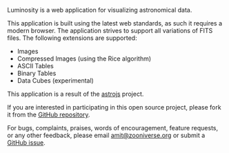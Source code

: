 Luminosity is a web application for visualizing astronomical data.

This application is built using the latest web standards, as such it requires a modern browser. The application strives to support all variations of FITS files. The following extensions are supported:

* Images
* Compressed Images (using the Rice algorithm)
* ASCII Tables
* Binary Tables
* Data Cubes (experimental)

This application is a result of the [astrojs](astrojs.org) project.

If you are interested in participating in this open source project, please fork it from the [GitHub repository](https://github.com/kapadia/Luminosity).

For bugs, complaints, praises, words of encouragement, feature requests, or any other feedback, please email amit@zooniverse.org or submit a [GitHub issue](https://github.com/kapadia/Luminosity/issues/new).